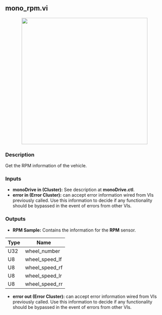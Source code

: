 ## mono_rpm.vi
<p align="center">
<img src="https://github.com/monoDriveIO/client/raw/master/WikiPhotos/LV_client/sensors/mono__rpmc.png" 
width="400"  />
</p>

### Description
Get the RPM information of the vehicle.

### Inputs

- **monoDrive in (Cluster):** See description at **monoDrive.ctl**.
- **error in (Error Cluster):** can accept error information wired from VIs previously called. Use this information to decide if any functionality should be bypassed in the event of errors from other VIs.

### Outputs
- **RPM Sample:** Contains the information for the **RPM** sensor.

| Type  | Name   |
| ------------ | ------------ |
|U32  | wheel_number |
|U8 | wheel_speed_lf  |
|U8 | wheel_speed_rf  |
|U8 | wheel_speed_lr |
|U8 | wheel_speed_rr |

- **error out (Error Cluster):** can accept error information wired from VIs previously called. Use this information to decide if any functionality should be bypassed in the event of errors from other VIs.


